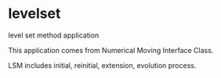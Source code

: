 levelset
========

level set method application

This application comes from Numerical Moving Interface Class. 

LSM includes initial, reinitial, extension, evolution process.

